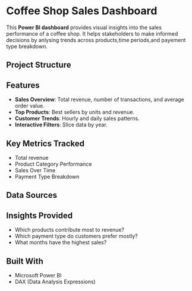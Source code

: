 # Coffee Shop Sales Dashboard
This **Power BI dashboard** provides visual insights into the sales performance of a coffee shop. It helps stakeholders to make informed decisions by anlysing trends across products,time periods,and payement type breakdown.

## Project Structure
## Features
- **Sales Overview**: Total revenue, number of transactions, and average order value.
-  **Top Products**: Best sellers by units and revenue.
-  **Customer Trends**: Hourly and daily sales patterns.
-  **Interactive Filters**: Slice data by year.

## Key Metrics Tracked
- Total revenue
- Product Category Performance
- Sales Over Time
- Payment Type Breakdown

## Data Sources

## Insights Provided
- Which products contribute most to revenue?
- Which payment type do customers prefer mostly?
- What months have the highest sales?

## Built With
- Microsoft Power BI
- DAX (Data Analysis Expressions)
